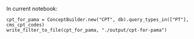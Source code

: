 In current notebook:
```
cpt_for_pama = ConceptBuilder.new("CPT", db).query_types_in(["PT"], cms_cpt_codes)
write_filter_to_file(cpt_for_pama, "./output/cpt-for-pama")
```
